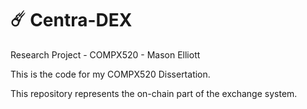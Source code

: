 # :comet: Centra-DEX

Research Project - COMPX520 - Mason Elliott

This is the code for my COMPX520 Dissertation. 

This repository represents the on-chain part of the exchange system.

